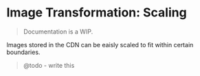 # Image Transformation: Scaling
> Documentation is a WIP.

Images stored in the CDN can be eaisly scaled to fit within certain boundaries.

> @todo - write this
